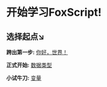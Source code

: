 # 开始学习FoxScript!

## 选择起点↘

**跨出第一步:** [你好，世界！](/快速开始/你好，世界！)

**正式开始:** [数据类型](/快速开始/数据类型)

**小试牛刀:** [变量](/快速开始/变量)